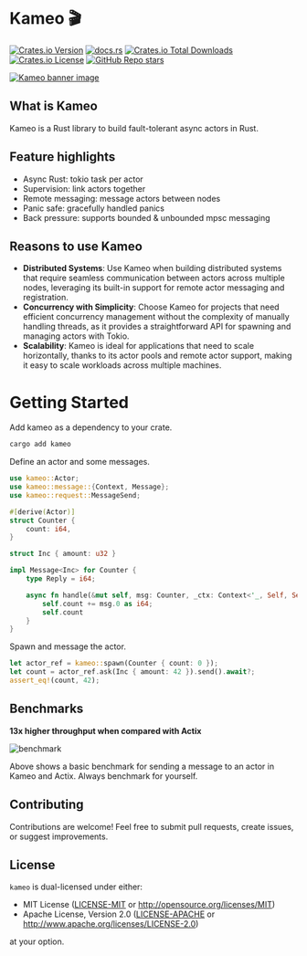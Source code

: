 # Kameo 🎬

[![Crates.io Version](https://img.shields.io/crates/v/kameo)](https://crates.io/crates/kameo)
[![docs.rs](https://img.shields.io/docsrs/kameo)](https://docs.rs/kameo)
[![Crates.io Total Downloads](https://img.shields.io/crates/d/kameo)](https://crates.io/crates/kameo)
[![Crates.io License](https://img.shields.io/crates/l/kameo)](https://crates.io/crates/kameo)
[![GitHub Repo stars](https://img.shields.io/github/stars/tqwewe/kameo)](https://github.com/tqwewe/kameo)

[![Kameo banner image](https://github.com/tqwewe/kameo/blob/main/banner.png?raw=true)](https://github.com/tqwewe/kameo)

## What is Kameo

Kameo is a Rust library to build fault-tolerant async actors in Rust.

## Feature highlights

* Async Rust: tokio task per actor
* Supervision: link actors together
* Remote messaging: message actors between nodes
* Panic safe: gracefully handled panics
* Back pressure: supports bounded & unbounded mpsc messaging


## Reasons to use Kameo

* **Distributed Systems**: Use Kameo when building distributed systems that require seamless communication between actors across multiple nodes, leveraging its built-in support for remote actor messaging and registration.
* **Concurrency with Simplicity**: Choose Kameo for projects that need efficient concurrency management without the complexity of manually handling threads, as it provides a straightforward API for spawning and managing actors with Tokio.
* **Scalability**: Kameo is ideal for applications that need to scale horizontally, thanks to its actor pools and remote actor support, making it easy to scale workloads across multiple machines.


# Getting Started

Add kameo as a dependency to your crate.

```bash
cargo add kameo
```

Define an actor and some messages.

```rust
use kameo::Actor;
use kameo::message::{Context, Message};
use kameo::request::MessageSend;

#[derive(Actor)]
struct Counter {
    count: i64,
}

struct Inc { amount: u32 }

impl Message<Inc> for Counter {
    type Reply = i64;

    async fn handle(&mut self, msg: Counter, _ctx: Context<'_, Self, Self::Reply>) -> Self::Reply {
        self.count += msg.0 as i64;
        self.count
    }
}
```

Spawn and message the actor.

```rust
let actor_ref = kameo::spawn(Counter { count: 0 });
let count = actor_ref.ask(Inc { amount: 42 }).send().await?;
assert_eq!(count, 42);
```

## Benchmarks

**13x higher throughput when compared with Actix**

![benchmark](https://github.com/tqwewe/kameo/raw/main/benchmark.svg)

Above shows a basic benchmark for sending a message to an actor in Kameo and Actix.
Always benchmark for yourself.

## Contributing

Contributions are welcome! Feel free to submit pull requests, create issues, or suggest improvements.

## License

`kameo` is dual-licensed under either:

- MIT License ([LICENSE-MIT](LICENSE-MIT) or <http://opensource.org/licenses/MIT>)
- Apache License, Version 2.0 ([LICENSE-APACHE](LICENSE-APACHE) or <http://www.apache.org/licenses/LICENSE-2.0>)

at your option.
